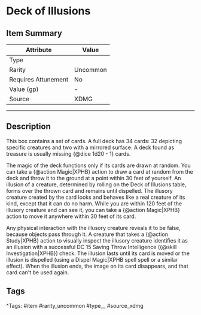 # Deck of Illusions

## Item Summary

| Attribute            | Value                        |
|----------------------|------------------------------|
| Type                 |   |
| Rarity               | Uncommon             |
| Requires Attunement  | No                |
| Value (gp)           | -    |
| Source               | XDMG |

---

## Description

This box contains a set of cards. A full deck has 34 cards: 32 depicting specific creatures and two with a mirrored surface. A deck found as treasure is usually missing {@dice 1d20 - 1} cards.

The magic of the deck functions only if its cards are drawn at random. You can take a {@action Magic|XPHB} action to draw a card at random from the deck and throw it to the ground at a point within 30 feet of yourself. An illusion of a creature, determined by rolling on the Deck of Illusions table, forms over the thrown card and remains until dispelled. The illusory creature created by the card looks and behaves like a real creature of its kind, except that it can do no harm. While you are within 120 feet of the illusory creature and can see it, you can take a {@action Magic|XPHB} action to move it anywhere within 30 feet of its card.

Any physical interaction with the illusory creature reveals it to be false, because objects pass through it. A creature that takes a {@action Study|XPHB} action to visually inspect the illusory creature identifies it as an illusion with a successful DC 15 Saving Throw Intelligence ({@skill Investigation|XPHB}) check. The illusion lasts until its card is moved or the illusion is dispelled (using a Dispel Magic|XPHB spell spell or a similar effect). When the illusion ends, the image on its card disappears, and that card can't be used again.

## Tags

^Tags: #item #rarity_uncommon #type__ #source_xdmg